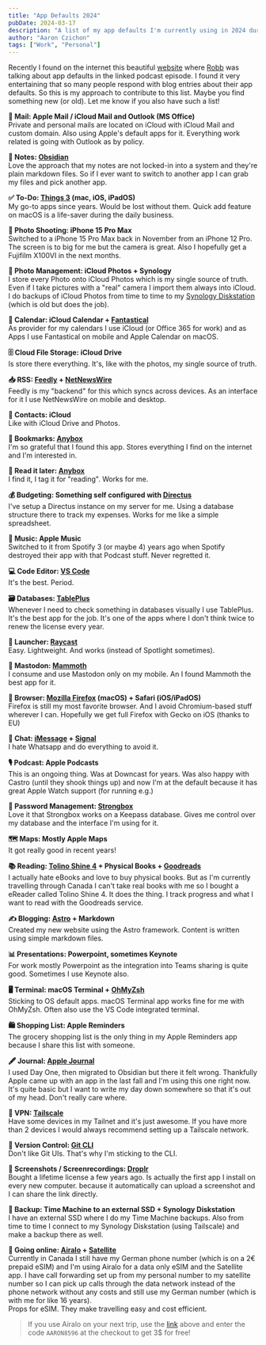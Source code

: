 ```yaml
---
title: "App Defaults 2024"
pubDate: 2024-03-17
description: "A list of my app defaults I'm currently using in 2024 during my daily life."
author: "Aaron Czichon"
tags: ["Work", "Personal"]
---
```


Recently I found on the internet this beautiful [website](https://defaults.rknight.me/) where [Robb](https://rknight.me/) was talking about app defaults in the linked podcast episode.
I found it very entertaining that so many people respond with blog entries about their app defaults.
So this is my approach to contribute to this list. Maybe you find something new (or old). Let me know if you also have such a list!

**📨 Mail: Apple Mail / iCloud Mail and Outlook (MS Office)**  
Private and personal mails are located on iCloud with iCloud Mail and custom domain. Also using Apple's default apps for it. Everything work related is going with Outlook as by policy.

**📝 Notes: [Obsidian](https://obsidian.md/)**  
Love the approach that my notes are not locked-in into a system and they're plain markdown files. So if I ever want to switch to another app I can grab my files and pick another app.

**✅ To-Do: [Things 3](https://culturedcode.com/things/) (mac, iOS, iPadOS)**  
My go-to apps since years. Would be lost without them. Quick add feature on macOS is a life-saver during the daily business.

**📸 Photo Shooting: iPhone 15 Pro Max**  
Switched to a iPhone 15 Pro Max back in November from an iPhone 12 Pro. The screen is to big for me but the camera is great. Also I hopefully get a Fujifilm X100VI in the next months.

**🌆 Photo Management: iCloud Photos + Synology**  
I store every Photo onto iCloud Photos which is my single source of truth. Even if I take pictures with a "real" camera I import them always into iCloud. I do backups of iCloud Photos from time to time to my [Synology Diskstation](https://www.synology.com/en-global/support/download/DS415+?version=7.1#system) (which is old but does the job).

**📆 Calendar: iCloud Calendar + [Fantastical](https://flexibits.com/fantastical)**  
As provider for my calendars I use iCloud (or Office 365 for work) and as Apps I use Fantastical on mobile and Apple Calendar on macOS.

**🗄️ Cloud File Storage: iCloud Drive**  
Is store there everything. It's, like with the photos, my single source of truth.

**📥 RSS: [Feedly](https://feedly.com/i) + [NetNewsWire](https://netnewswire.com/)**  
Feedly is my "backend" for this which syncs across devices. As an interface for it I use NetNewsWire on mobile and desktop.

**👥 Contacts: iCloud**  
Like with iCloud Drive and Photos.

**🔖 Bookmarks: [Anybox](https://anybox.app/)**  
I'm so grateful that I found this app. Stores everything I find on the internet and I'm interested in.

**📖 Read it later: [Anybox](https://anybox.app/)**  
I find it, I tag it for "reading". Works for me.

**💰 Budgeting: Something self configured with [Directus](https://docs.directus.io/)**  
I've setup a Directus instance on my server for me. Using a database structure there to track my expenses. Works for me like a simple spreadsheet.

**🎸 Music: Apple Music**  
Switched to it from Spotify 3 (or maybe 4) years ago when Spotify destroyed their app with that Podcast stuff. Never regretted it.

**💻 Code Editor: [VS Code](https://code.visualstudio.com/)**  
It's the best. Period.

**🗃️ Databases: [TablePlus](https://tableplus.com/)**  
Whenever I need to check something in databases visually I use TablePlus. It's the best app for the job. It's one of the apps where I don't think twice to renew the license every year.

**🚀 Launcher: [Raycast](https://www.raycast.com)**  
Easy. Lightweight. And works (instead of Spotlight sometimes).

**🐘 Mastodon: [Mammoth](https://getmammoth.app/)**  
I consume and use Mastodon only on my mobile. An I found Mammoth the best app for it.

**🦊 Browser: [Mozilla Firefox](https://www.mozilla.org/de/firefox/new/) (macOS) + Safari (iOS/iPadOS)**  
Firefox is still my most favorite browser. And I avoid Chromium-based stuff wherever I can. Hopefully we get full Firefox with Gecko on iOS (thanks to EU)

**💬 Chat: [iMessage](https://support.apple.com/messages) + [Signal](https://signal.org/)**  
I hate Whatsapp and do everything to avoid it.

**🎙️ Podcast: Apple Podcasts**  
This is an ongoing thing. Was at Downcast for years. Was also happy with Castro (until they shook things up) and now I'm at the default because it has great Apple Watch support (for running e.g.)

**🔐 Password Management: [Strongbox](https://strongboxsafe.com/)**  
Love it that Strongbox works on a Keepass database. Gives me control over my database and the interface I'm using for it.

**🗺️ Maps: Mostly Apple Maps**  
It got really good in recent years!

**📚 Reading: [Tolino Shine 4](https://mytolino.de/produkte/tolino-shine/) + Physical Books + [Goodreads](https://www.goodreads.com/)**  
I actually hate eBooks and love to buy physical books. But as I'm currently travelling through Canada I can't take real books with me so I bought a eReader called Tolino Shine 4. It does the thing.
I track progress and what I want to read with the Goodreads service.

**✍️ Blogging: [Astro](https://astro.build/) + Markdown**  
Created my new website using the Astro framework. Content is written using simple markdown files.

**📊 Presentations: Powerpoint, sometimes Keynote**  
For work mostly Powerpoint as the integration into Teams sharing is quite good. Sometimes I use Keynote also.

**🖥️ Terminal: macOS Terminal + [OhMyZsh](https://github.com/ohmyzsh/ohmyzsh/)**  
Sticking to OS default apps. macOS Terminal app works fine for me with OhMyZsh. Often also use the VS Code integrated terminal.

**🛍️ Shopping List: Apple Reminders**  
The grocery shopping list is the only thing in my Apple Reminders app because I share this list with someone.

**🖋️ Journal: [Apple Journal](https://www.apple.com/ca/newsroom/2023/12/apple-launches-journal-app-a-new-app-for-reflecting-on-everyday-moments/)**  
I used Day One, then migrated to Obsidian but there it felt wrong. Thankfully Apple came up with an app in the last fall and I'm using this one right now. It's quite basic but I want to write my day down somewhere so that it's out of my head. Don't really care where.

**📲 VPN: [Tailscale](https://tailscale.com/)**  
Have some devices in my Tailnet and it's just awesome. If you have more than 2 devices I would always recommend setting up a Tailscale network.

**🔀 Version Control: [Git CLI](https://git-scm.com/)**  
Don't like Git UIs. That's why I'm sticking to the CLI.

**🤳 Screenshots / Screenrecordings: [Droplr](https://droplr.com/)**  
Bought a lifetime license a few years ago. Is actually the first app I install on every new computer. because it automatically can upload a screenshot and I can share the link directly.

**📁 Backup: Time Machine to an external SSD + Synology Diskstation**  
I have an external SSD where I do my Time Machine backups. Also from time to time I connect to my Synology Diskstation (using Tailscale) and make a backup there as well.

**🛜 Going online: [Airalo](https://ref.airalo.com/3xBM) + [Satellite](https://www.satellite.me/)**  
Currently in Canada I still have my German phone number (which is on a 2€ prepaid eSIM) and I'm using Airalo for a data only eSIM and the Satellite app. I have call forwarding set up from my personal number to my satellite number so I can pick up calls through the data network instead of the phone network without any costs and still use my German number (which is with me for like 16 years).  
Props for eSIM. They make travelling easy and cost efficient.

> If you use Airalo on your next trip, use the [link](https://ref.airalo.com/3xBM) above and enter the code `AARON8596` at the checkout to get 3$ for free!
